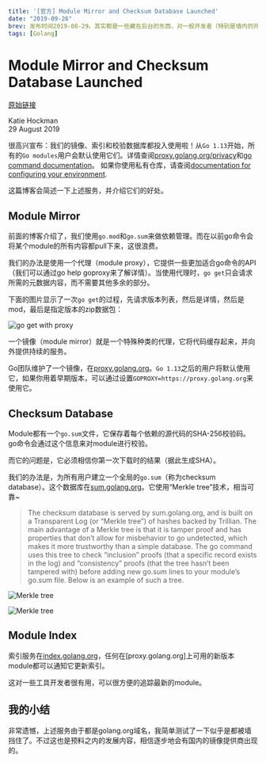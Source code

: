 ```yaml lw-blog-meta
title: '[官方] Module Mirror and Checksum Database Launched'
date: "2019-09-26"
brev: 发布时间2019-08-29。其实都是一些藏在后台的东西，对一般开发者（特别是墙内的开发者）来说影响不大。
tags: [Golang]
```


# Module Mirror and Checksum Database Launched

[原始链接](https://blog.golang.org/module-mirror-launch)

Katie Hockman  
29 August 2019

很高兴宣布：我们的镜像、索引和校验数据库都投入使用啦！从`Go 1.13`开始，所有的`Go modules`用户会默认使用它们。详情查阅[proxy.golang.org/privacy](https://proxy.golang.org/privacy)和[go command documentation](https://golang.org/cmd/go/#hdr-Module_downloading_and_verification)。
如果你使用私有仓库，请查阅[documentation for configuring your environment](https://golang.org/cmd/go/#hdr-Module_configuration_for_non_public_modules).

这篇博客会简述一下上述服务，并介绍它们的好处。

## Module Mirror

前面的博客介绍了，我们使用`go.mod`和`go.sum`来做依赖管理。而在以前go命令会将某个module的所有内容都pull下来，这很浪费。

我们的办法是使用一个代理（module proxy），它提供一些更加适合go命令的API（我们可以通过go help goproxy来了解详情）。当使用代理时，`go get`只会请求所需的元数据内容，而不需要其他多余的部分。

下面的图片显示了一次`go get`的过程，先请求版本列表，然后是详情，然后是mod，最后是指定版本的zip数据包：

![go get with proxy](../../../../tech-blog-pic/2019/2019-09-26-go-get-with-proxy.png)

一个镜像（module mirror）就是一个特殊种类的代理，它将代码缓存起来，并向外提供持续的服务。

Go团队维护了一个镜像，在[proxy.golang.org](https://proxy.golang.org/)。`Go 1.13`之后的用户将默认使用它，如果你用着早期版本，可以通过设置`GOPROXY=https://proxy.golang.org`来使用它。

## Checksum Database

Module都有一个`go.sum`文件，它保存着每个依赖的源代码的SHA-256校验码。go命令会通过这个信息来对module进行校验。

而它的问题是，它必须相信你第一次下载时的结果（据此生成SHA）。

我们的办法是，为所有用户建立一个全局的`go.sum`（称为checksum database）。这个数据库在[sum.golang.org](https://sum.golang.org/)。它使用“Merkle tree”技术，相当可靠~

> The checksum database is served by sum.golang.org, and is built on a Transparent Log (or “Merkle tree”) of hashes backed by Trillian. The main advantage of a Merkle tree is that it is tamper proof and has properties that don’t allow for misbehavior to go undetected, which makes it more trustworthy than a simple database. The go command uses this tree to check “inclusion” proofs (that a specific record exists in the log) and “consistency” proofs (that the tree hasn’t been tampered with) before adding new go.sum lines to your module’s go.sum file. Below is an example of such a tree.

![Merkle tree](../../../../tech-blog-pic/2019/2019-09-26-Merkle-tree.png)

![Merkle tree](../../../../tech-blog-pic/2019/2019-09-26-Merkle-tree2.png)

## Module Index

索引服务在[index.golang.org](https://index.golang.org/)，任何在[proxy.golang.org]上可用的新版本module都可以通知它更新索引。

这对一些工具开发者很有用，可以很方便的追踪最新的module。

## 我的小结

非常遗憾，上述服务由于都是golang.org域名，我简单测试了一下似乎是都被墙挡住了。不过这也是预料之内的发展内容，相信逐步地会有国内的镜像提供商出现的。
